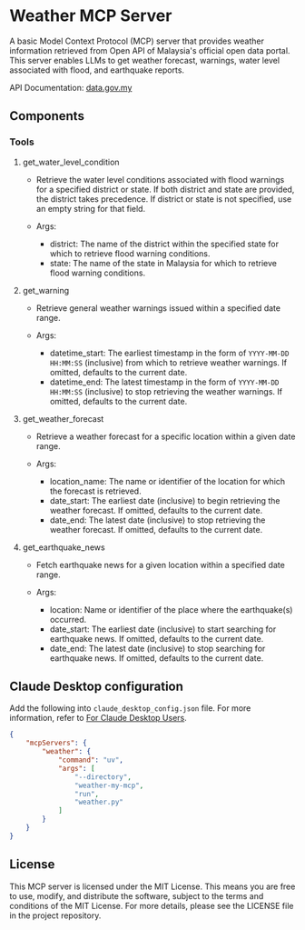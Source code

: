 
# Weather MCP Server

A basic Model Context Protocol (MCP) server that provides weather information retrieved from Open API of Malaysia's official open data portal.
This server enables LLMs to get weather forecast, warnings, water level associated with flood, and earthquake reports.

API Documentation: [data.gov.my](https://developer.data.gov.my/)

## Components

### Tools

1. get_water_level_condition
    - Retrieve the water level conditions associated with flood warnings for a specified district or state.
        If both district and state are provided, the district takes precedence.
        If district or state is not specified, use an empty string for that field.

    - Args:
        - district: The name of the district within the specified state for which to retrieve flood warning conditions.
        - state: The name of the state in Malaysia for which to retrieve flood warning conditions.

2. get_warning
    - Retrieve general weather warnings issued within a specified date range.

    - Args:
        - datetime_start: The earliest timestamp in the form of `YYYY-MM-DD HH:MM:SS` (inclusive) from which to retrieve weather warnings. If omitted, defaults to the current date.
        - datetime_end: The latest timestamp in the form of `YYYY-MM-DD HH:MM:SS` (inclusive) to stop retrieving the weather warnings. If omitted, defaults to the current date.

3. get_weather_forecast
    - Retrieve a weather forecast for a specific location within a given date range.

    - Args:
        - location_name: The name or identifier of the location for which the forecast is retrieved.
        - date_start: The earliest date (inclusive) to begin retrieving the weather forecast. If omitted, defaults to the current date.
        - date_end: The latest date (inclusive) to stop retrieving the weather forecast. If omitted, defaults to the current date.

4. get_earthquake_news
    - Fetch earthquake news for a given location within a specified date range.

    - Args:
        - location: Name or identifier of the place where the earthquake(s) occurred.
        - date_start: The earliest date (inclusive) to start searching for earthquake news. If omitted, defaults to the current date.
        - date_end: The latest date (inclusive) to stop searching for earthquake news. If omitted, defaults to the current date.

## Claude Desktop configuration

Add the following into `claude_desktop_config.json` file. For more information, refer to [For Claude Desktop Users](https://modelcontextprotocol.io/quickstart/user).

```json
{
    "mcpServers": {
        "weather": {
            "command": "uv",
            "args": [
                "--directory",
                "weather-my-mcp",
                "run",
                "weather.py"
            ]
        }
    }
}
```

## License

This MCP server is licensed under the MIT License. This means you are free to use, modify, and distribute the software, subject to the terms and conditions of the MIT License. For more details, please see the LICENSE file in the project repository.

